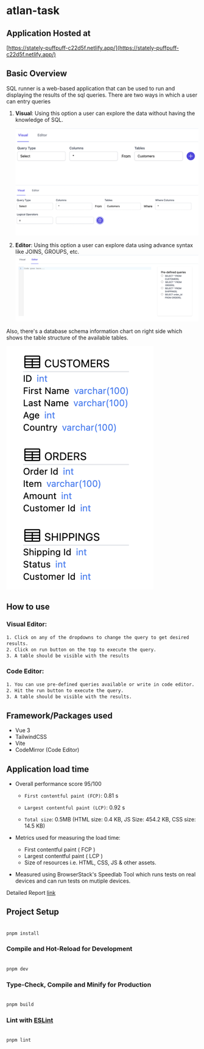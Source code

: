# atlan-task

## Application Hosted at

[https://stately-puffpuff-c22d5f.netlify.app/](https://stately-puffpuff-c22d5f.netlify.app/)

## Basic Overview

SQL runner is a web-based application that can be used to run and displaying the results of the sql queries.
There are two ways in which a user can entry queries

1.  **Visual**: Using this option a user can explore the data without having the knowledge of SQL.

    ![visual](screenshots/Screenshot%202022-09-20%20at%2010.37.30%20PM.png)
    ![visual](screenshots/Screenshot%202022-09-20%20at%2010.37.36%20PM.png)
    
2.  **Editor**: Using this option a user can explore data using advance syntax like JOINS, GROUPS, etc.
    ![Editor](screenshots/Screenshot%202022-09-20%20at%2011.19.47%20PM.png)

Also, there's a database schema information chart on right side which shows the table structure of the available tables.

![schema](screenshots/Screenshot%202022-09-20%20at%2011.21.34%20PM.png)

## How to use
### Visual Editor:
    1. Click on any of the dropdowns to change the query to get desired results.
    2. Click on run button on the top to execute the query.
    3. A table should be visible with the results
    
### Code Editor:
    1. You can use pre-defined queries available or write in code editor.
    2. Hit the run button to execute the query.
    3. A table should be visible with the results.

## Framework/Packages used

- Vue 3
- TailwindCSS
- Vite
- CodeMirror (Code Editor)

## Application load time

- Overall performance score 95/100
  
  - `First contentful paint (FCP)`: 0.81 s
  
  - `Largest contentful paint (LCP)`: 0.92 s
  
  - `Total size`: 0.5MB (HTML size: 0.4 KB, JS Size: 454.2 KB, CSS size: 14.5 KB)

- Metrics used for measuring the load time: 
    - First contentful paint ( FCP )
    - Largest contentful paint ( LCP )
    - Size of resources i.e. HTML, CSS, JS & other assets.

- Measured using BrowserStack's Speedlab Tool which runs tests on real devices and can run tests on mutiple devices.

Detailed Report [link](https://www.browserstack.com/speedlab/new-report/151d5b7a4ff11c8dcd6c2bfa4208f8ba4accfb8c)

## Project Setup

```sh

pnpm install

```

### Compile and Hot-Reload for Development

```sh

pnpm dev

```

### Type-Check, Compile and Minify for Production

```sh

pnpm build

```

### Lint with [ESLint](https://eslint.org/)

```sh

pnpm lint

```
